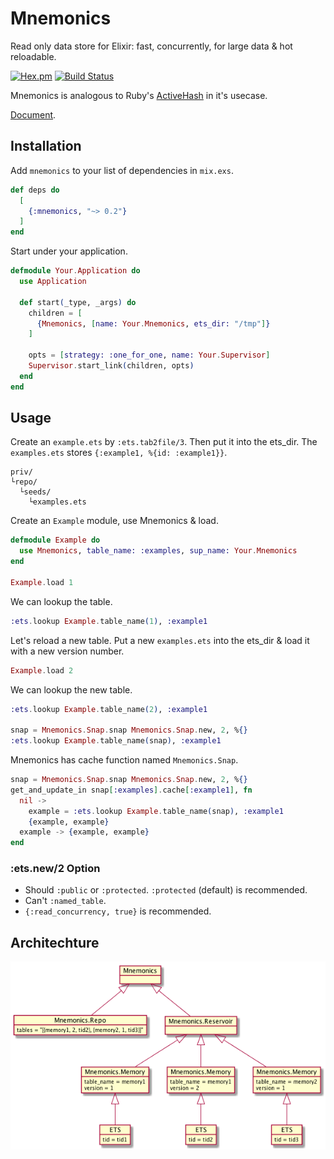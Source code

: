 Mnemonics
==
Read only data store for Elixir: fast, concurrently, for large data & hot reloadable.

[![Hex.pm](https://img.shields.io/hexpm/v/mnemonics.svg)](https://hex.pm/packages/mnemonics)
[![Build Status](https://travis-ci.org/ne-sachirou/mnemonics.svg?branch=master)](https://travis-ci.org/ne-sachirou/mnemonics)

Mnemonics is analogous to Ruby's [ActiveHash](https://rubygems.org/gems/active_hash) in it's usecase.

[Document](https://hex.pm/docs/mnemonics).

Installation
--
Add `mnemonics` to your list of dependencies in `mix.exs`.

```elixir
def deps do
  [
    {:mnemonics, "~> 0.2"}
  ]
end
```

Start under your application.

```elixir
defmodule Your.Application do
  use Application

  def start(_type, _args) do
    children = [
      {Mnemonics, [name: Your.Mnemonics, ets_dir: "/tmp"]}
    ]

    opts = [strategy: :one_for_one, name: Your.Supervisor]
    Supervisor.start_link(children, opts)
  end
end
```

Usage
--
Create an `example.ets` by `:ets.tab2file/3`. Then put it into the ets_dir. The `examples.ets` stores `{:example1, %{id: :example1}}`.

```
priv/
└repo/
  └seeds/
    └examples.ets
```

Create an `Example` module, use Mnemonics & load.

```elixir
defmodule Example do
  use Mnemonics, table_name: :examples, sup_name: Your.Mnemonics
end

Example.load 1
```

We can lookup the table.

```elixir
:ets.lookup Example.table_name(1), :example1
```

Let's reload a new table. Put a new `examples.ets` into the ets_dir & load it with a new version number.

```elixir
Example.load 2
```

We can lookup the new table.

```elixir
:ets.lookup Example.table_name(2), :example1

snap = Mnemonics.Snap.snap Mnemonics.Snap.new, 2, %{}
:ets.lookup Example.table_name(snap), :example1
```

Mnemonics has cache function named `Mnemonics.Snap`.

```elixir
snap = Mnemonics.Snap.snap Mnemonics.Snap.new, 2, %{}
get_and_update_in snap[:examples].cache[:example1], fn
  nil ->
    example = :ets.lookup Example.table_name(snap), :example1
    {example, example}
  example -> {example, example}
end
```

### :ets.new/2 Option
* Should `:public` or `:protected`. `:protected` (default) is recommended.
* Can't `:named_table`.
* `{:read_concurrency, true}` is recommended.

## Architechture
[![processes](./processes.png)](https://github.com/ne-sachirou/mnemonics/blob/master/processes.png)
